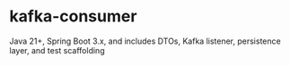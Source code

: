 # kafka-consumer
Java 21+, Spring Boot 3.x, and includes DTOs, Kafka listener, persistence layer, and test scaffolding
